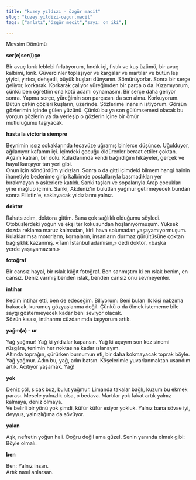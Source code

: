 ```yaml
---
title: "kuzey yıldızı - özgür macit"
slug: "kuzey.yildizi-ozgur.macit"
tags: ["anlatı","özgür mecit","sayı: on iki",]

---
```

Mevsim Dönümü

**ser(e)ser(i)çe**

Bir avuç kırık leblebi fırlatıyorum, fındık içi, fıstık ve kuş üzümü,
bir avuç kalbimi, kırık. Güvercinler toplaşıyor ve kargalar ve martılar
ve bütün leş yiyici, yırtıcı, dehşetli, büyük kuşları dünyanın.
Sömürüyorlar. Sonra bir serçe geliyor, korkarak. Korkarak çalıyor
yüreğimden bir parça o da. Kızamıyorum, çünkü ben öğrettim ona kötü
adamı oynamasını. Bir serçe daha geliyor sonra. Yapma serçe, yüreğimin
son parçasını da sen alma. Korkuyorum. Bütün çirkin gözleri kuşların,
üzerinde. Sözlerime inansın istiyorum. Görsün gözlerimin içinde gülen
yüzünü. Çünkü bu ya son gülümsemesi olacak bu yorgun gözlerin ya da
yerleşip o gözlerin içine bir ömür mutluluğumu taşıyacak.

**hasta la victoria siempre**

Beynimin ıssız sokaklarında tecavüze uğramış binlerce düşünce.
Uğulduyor, ağılanıyor kafamın içi. İçimdeki çocuğu öldürenler beraat
ettiler çoktan. Ağzım katran, bir dolu. Kulaklarımda kendi bağırdığım
hikâyeler, gerçek ve hayal karışıyor tan yeri gibi.\
Onun için söndürdüm yıldızları. Sonra o da gitti içimdeki bilmem hangi
hainin ihanetiyle bedenime girip kalbimde postallarıyla basmadıkları yer
bırakmayan o askerlere katıldı. Sanki taşları ve sopalarıyla Arap
çocukları yine mağlup içimin. Sanki, Akdeniz'in bulutları yağmur
getirmeyecek bundan sonra Filistin'e, saklayacak yıldızlarını yalnız.

**doktor**

Rahatsızdım, doktora gittim. Bana çok sağlıklı olduğumu söyledi.
Otobüslerdeki yoğun ve ekşi ter kokusundan hoşlanıyormuşum. Yüksek dozda
reklama maruz kalmadan, kirli hava solumadan yaşayamıyormuşum.
Kulaklarımsa motorların, kornaların, insanların durmaz gürültüsüne
çoktan bağışıklık kazanmış. «Tam İstanbul adamısın,» dedi doktor, «başka
yerde yaşayamazsın.»

**fotoğraf**

Bir cansız hayal, bir ıslak kâğıt fotoğraf. Ben sanmıştım ki en ıslak
benim, en cansız. Deniz varmış benden ıslak, benden cansız
onu sevmeyenler.

**intihar**

Kedim intihar etti, ben de edeceğim. Biliyorum: Beni bulan ilk kişi
nabzıma bakacak, kurumuş gözyaşlarıma değil. Çünkü o da ölmek istememe
bile saygı göstermeyecek kadar beni seviyor olacak.\
Sözün kısası, intiharımı cüzdanımda taşıyorum artık.

**yağm(a) - ur**

Yağ yağmur! Yağ ki yıldızlar kapansın. Yağ ki açayım son kez sinemi
rüzgâra, tenimin her noktasına kadar ıslanayım.\
Altında toprağın, çürürken burnumun eti, bir daha kokmayacak toprak
böyle.\
Yağ yağmur. Adın bu, yağ, adın batsın. Köşelerimle yuvarlanmaktan
usandım artık. Acıtıyor yaşamak. Yağ!

**yok**

Deniz çöl, sıcak buz, bulut yağmur. Limanda takalar bağlı, kuzum bu
ekmek parası. Mesele yalnızlık olsa, o bedava. Martılar yok fakat artık
yalnız kalmaya, deniz olmaya.\
Ve belirli bir yönü yok şimdi, küfür küfür esiyor yokluk. Yalnız bana
sövse iyi, deyyus, yalnızlığıma da sövüyor.

**yalan**

Aşk, nefretin yoğun hali. Doğru değil ama güzel. Senin yanında olmak
gibi: Böyle olmalı.

**ben**

Ben: Yalnız insan.\
Artık nasıl anlarsan.
